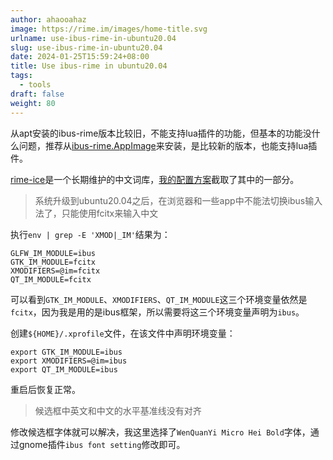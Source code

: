 ```yaml
---
author: ahaooahaz
image: https://rime.im/images/home-title.svg
urlname: use-ibus-rime-in-ubuntu20.04
slug: use-ibus-rime-in-ubuntu20.04
date: 2024-01-25T15:59:24+08:00
title: Use ibus-rime in ubuntu20.04
tags:
  - tools
draft: false
weight: 80
---
```


<!--more-->

从apt安装的ibus-rime版本比较旧，不能支持lua插件的功能，但基本的功能没什么问题，推荐从[ibus-rime.AppImage](https://github.com/hchunhui/ibus-rime.AppImage)来安装，是比较新的版本，也能支持lua插件。

[rime-ice](https://github.com/iDvel/rime-ice)是一个长期维护的中文词库，[我的配置方案](https://github.com/ahaooahaz/Annal/tree/master/configs/rime)截取了其中的一部分。

> 系统升级到ubuntu20.04之后，在浏览器和一些app中不能法切换ibus输入法了，只能使用fcitx来输入中文

执行`env | grep -E 'XMOD|_IM'`结果为：

```
GLFW_IM_MODULE=ibus
GTK_IM_MODULE=fcitx
XMODIFIERS=@im=fcitx
QT_IM_MODULE=fcitx
```

可以看到`GTK_IM_MODULE`、`XMODIFIERS`、`QT_IM_MODULE`这三个环境变量依然是`fcitx`，因为我是用的是ibus框架，所以需要将这三个环境变量声明为`ibus`。

创建`${HOME}/.xprofile`文件，在该文件中声明环境变量：

```
export GTK_IM_MODULE=ibus
export XMODIFIERS=@im=ibus
export QT_IM_MODULE=ibus
```

重启后恢复正常。

> 候选框中英文和中文的水平基准线没有对齐

修改候选框字体就可以解决，我这里选择了`WenQuanYi Micro Hei Bold`字体，通过gnome插件`ibus font setting`修改即可。

